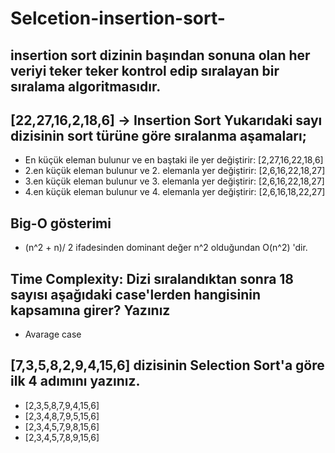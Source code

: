 # Selcetion-insertion-sort-
## insertion sort dizinin başından sonuna olan her veriyi teker teker kontrol edip sıralayan bir sıralama algoritmasıdır.
## [22,27,16,2,18,6] -> Insertion Sort Yukarıdaki sayı dizisinin sort türüne göre sıralanma aşamaları;
* En küçük eleman bulunur ve en baştaki ile yer değiştirir: [2,27,16,22,18,6]
* 2.en küçük eleman bulunur ve 2. elemanla yer değiştirir: [2,6,16,22,18,27] 
* 3.en küçük eleman bulunur ve 3. elemanla yer değiştirir: [2,6,16,22,18,27] 
* 4.en küçük eleman bulunur ve 4. elemanla yer değiştirir: [2,6,16,18,22,27]

## Big-O gösterimi
- (n^2 + n)/ 2 ifadesinden dominant değer n^2 olduğundan O(n^2) 'dir. 
 
 ## Time Complexity: Dizi sıralandıktan sonra 18 sayısı aşağıdaki case'lerden hangisinin kapsamına girer? Yazınız

* Avarage case 

## [7,3,5,8,2,9,4,15,6] dizisinin Selection Sort'a göre ilk 4 adımını yazınız.

- [2,3,5,8,7,9,4,15,6]
- [2,3,4,8,7,9,5,15,6]
- [2,3,4,5,7,9,8,15,6]
- [2,3,4,5,7,8,9,15,6]